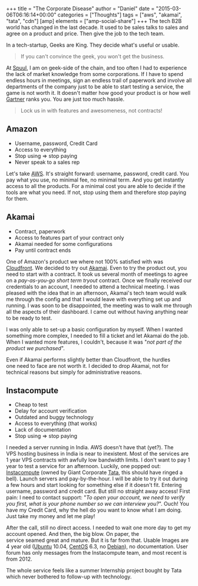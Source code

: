 +++
title = "The Corporate Disease"
author = "Daniel"
date = "2015-03-06T06:16:14+00:00"
categories = ["Thoughts"]
tags = ["aws", "akamai", "tata", "cdn"]
[amp]
  elements = ["amp-social-share"]
+++
The tech B2B world has changed in the last decade. It used to be sales talks to sales and agree on a product and price. Then give the job to the tech team.

In a tech-startup, Geeks are King. They decide what's useful or usable.

> If you can't convince the geek, you won't get the business.

At [Spuul](https://spuul.com), I am on geek-side of the chain, and too often I had to experience the lack of market knowledge from some corporations. If I have to spend endless hours in meetings, sign an endless trail of paperwork and involve all departments of the company just to be able to start testing a service, the game is not worth it. It doesn't matter how good your product is or how well [Gartner](http://www.gartner.com) ranks you. You are just too much hassle.

> Lock us in with features and awesomeness, not contracts!

## Amazon

  * Username, password, Credit Card
  * Access to everything
  * Stop using => stop paying
  * Never speak to a sales rep

Let's take [AWS](http://aws.amazon.com). It's straight forward: username, password, credit card. You pay what you use, no minimal fee, no minimal term. And you get instantly access to all the products. For a minimal cost you are able to decide if the tools are what you need. If not, stop using them and therefore stop paying for them.

## Akamai

  * Contract, paperwork
  * Access to features part of your contract only
  * Akamai needed for some configurations
  * Pay until contract ends

One of Amazon's product we where not 100% satisfied with was [Cloudfront](http://aws.amazon.com/cloudfront/). We decided to try out [Akamai](http://www.akamai.com). Even to try the product out, you need to start with a contract. It took us several month of meetings to agree on a _pay-as-you-go short term tryout_ contract. Once we finally received our credentials to an account, I needed to attend a technical meeting. I was pleased with the idea that in an afternoon, Akamai's tech team would walk me through the config and that I would leave with everything set up and running. I was soon to be disappointed, the meeting was to walk me through all the aspects of their dashboard. I came out without having anything near to be ready to test.

I was only able to set-up a basic configuration by myself. When I wanted something more complex, I needed to fill a ticket and let Akamai do the job. When I wanted more features, I couldn't, because it was "_not part of the product we purchased_".

Even if Akamai performs slightly better than Cloudfront, the hurdles one need to face are not worth it. I decided to drop Akamai, not for technical reasons but simply for administrative reasons.

## Instacompute

  * Cheap to test
  * Delay for account verification
  * Outdated and buggy technology
  * Access to everything (that works)
  * Lack of documentation
  * Stop using => stop paying

I needed a server running in India. AWS doesn't have that (yet?). The VPS hosting business in India is near to inexistent. Most of the services are 1 year VPS contracts with awfully low bandwidth limits. I don't want to pay 1 year to test a service for an afternoon. Luckily, one popped out: [Instacompute](http://www.instacompute.com/) (owned by Giant Corporate [Tata](http://www.tata.com), this should have ringed a bell). Launch servers and pay-by-the-hour. I will be able to try it out during a few hours and start looking for something else if it doesn't fit. Entering username, password and credit card. But still no straight away access! First pain: I need to contact support: "_To open your account, we need to verify you first, what is your phone number so we can interview you?_". Ouch! You have my Credit Card, why the hell do you want to know what I am doing. Just take my money and let me play!

After the call, still no direct access. I needed to wait one more day to get my account opened. And then, the big blow. On paper, the service seamed great and mature. But it is far from that. Usable Images are 4 year old ([Ubuntu](http://www.ubuntu.com) 10.04, [CentOS](http://www.centos.org) 6.3, no [Debian](http://www.debian.org)), no documentation. User forum has only messages from the Instacompute team, and most recent is from 2012.

The whole service feels like a summer Internship project bought by Tata which never bothered to follow-up with technology.
